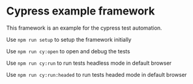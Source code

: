# Cypress example framework

This framework is an example for the cypress test automation.

Use `npm run setup` to setup the framework initially

Use `npm run cy:open` to open and debug the tests

Use `npm run cy:run` to run tests headless mode in default browser

Use `npm run cy:run:headed` to run tests headed mode in default browser